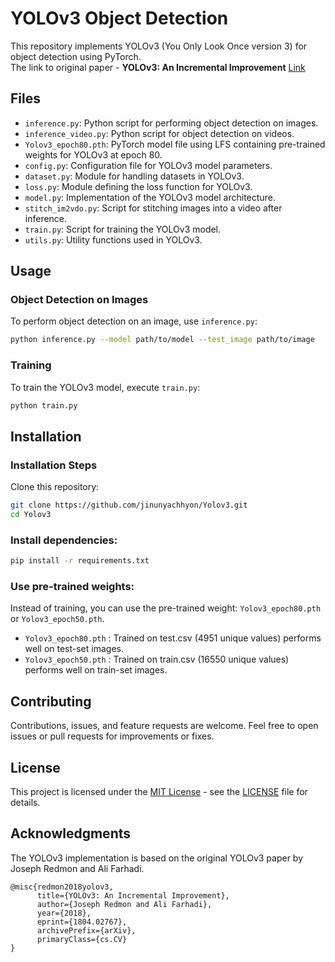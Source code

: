 # YOLOv3 Object Detection
This repository implements YOLOv3 (You Only Look Once version 3) for object detection using PyTorch. <br>
The link to original paper - **YOLOv3: An Incremental Improvement** [Link](https://arxiv.org/abs/1804.02767)

## Files

- `inference.py`: Python script for performing object detection on images.
- `inference_video.py`: Python script for object detection on videos.
- `Yolov3_epoch80.pth`: PyTorch model file using LFS containing pre-trained weights for YOLOv3 at epoch 80.
- `config.py`: Configuration file for YOLOv3 model parameters.
- `dataset.py`: Module for handling datasets in YOLOv3.
- `loss.py`: Module defining the loss function for YOLOv3.
- `model.py`: Implementation of the YOLOv3 model architecture.
- `stitch_im2vdo.py`: Script for stitching images into a video after inference.
- `train.py`: Script for training the YOLOv3 model.
- `utils.py`: Utility functions used in YOLOv3.

## Usage

### Object Detection on Images
To perform object detection on an image, use `inference.py`:

```bash
python inference.py --model path/to/model --test_image path/to/image
```

### Training
To train the YOLOv3 model, execute `train.py`:

```bash
python train.py
```

## Installation

### Installation Steps
Clone this repository:

```bash
git clone https://github.com/jinunyachhyon/Yolov3.git
cd Yolov3
```

### Install dependencies:

``` bash
pip install -r requirements.txt
```

### Use pre-trained weights:
Instead of training, you can use the pre-trained weight: `Yolov3_epoch80.pth` or `Yolov3_epoch50.pth`.

* `Yolov3_epoch80.pth` : Trained on test.csv (4951 unique values) performs well on test-set images.
* `Yolov3_epoch50.pth` : Trained on train.csv (16550 unique values) performs well on train-set images.

## Contributing
Contributions, issues, and feature requests are welcome. Feel free to open issues or pull requests for improvements or fixes.

## License
This project is licensed under the [MIT License](LICENSE) - see the [LICENSE](LICENSE) file for details.

## Acknowledgments
The YOLOv3 implementation is based on the original YOLOv3 paper by Joseph Redmon and Ali Farhadi. <br>
```
@misc{redmon2018yolov3,
      title={YOLOv3: An Incremental Improvement}, 
      author={Joseph Redmon and Ali Farhadi},
      year={2018},
      eprint={1804.02767},
      archivePrefix={arXiv},
      primaryClass={cs.CV}
}
```

